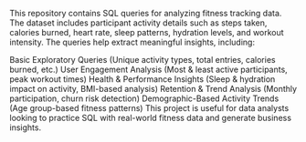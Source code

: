 This repository contains SQL queries for analyzing fitness tracking data. The dataset includes participant activity details such as steps taken, calories burned, heart rate, sleep patterns, hydration levels, and workout intensity. The queries help extract meaningful insights, including:

Basic Exploratory Queries (Unique activity types, total entries, calories burned, etc.)
User Engagement Analysis (Most & least active participants, peak workout times)
Health & Performance Insights (Sleep & hydration impact on activity, BMI-based analysis)
Retention & Trend Analysis (Monthly participation, churn risk detection)
Demographic-Based Activity Trends (Age group-based fitness patterns)
This project is useful for data analysts looking to practice SQL with real-world fitness data and generate business insights.

